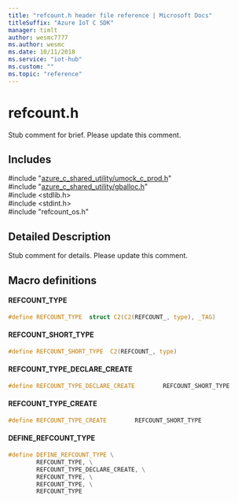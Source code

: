 ```yaml
---                             
title: "refcount.h header file reference | Microsoft Docs" 
titleSuffix: "Azure IoT C SDK"            
manager: timlt                 
author: wesmc7777              
ms.author: wesmc               
ms.date: 10/11/2018                    
ms.service: "iot-hub"             
ms.custom: ""                
ms.topic: "reference"        
---                            
```


# refcount.h 

Stub comment for brief. Please update this comment.

## Includes

\#include "[azure_c_shared_utility/umock_c_prod.h](umock-c-prod-h.md)"  
\#include "[azure_c_shared_utility/gballoc.h](gballoc-h.md)"  
\#include <stdlib.h>  
\#include <stdint.h>  
\#include "refcount_os.h"  

## Detailed Description

Stub comment for details. Please update this comment.

## Macro definitions

#### REFCOUNT_TYPE

```C
#define REFCOUNT_TYPE  struct C2(C2(REFCOUNT_, type), _TAG) 
```

#### REFCOUNT_SHORT_TYPE

```C
#define REFCOUNT_SHORT_TYPE  C2(REFCOUNT_, type) 
```

#### REFCOUNT_TYPE_DECLARE_CREATE

```C
#define REFCOUNT_TYPE_DECLARE_CREATE        REFCOUNT_SHORT_TYPE 
```

#### REFCOUNT_TYPE_CREATE

```C
#define REFCOUNT_TYPE_CREATE        REFCOUNT_SHORT_TYPE 
```

#### DEFINE_REFCOUNT_TYPE

```C
#define DEFINE_REFCOUNT_TYPE \
        REFCOUNT_TYPE, \
        REFCOUNT_TYPE_DECLARE_CREATE, \
        REFCOUNT_TYPE, \
        REFCOUNT_TYPE, \
        REFCOUNT_TYPE 
```

